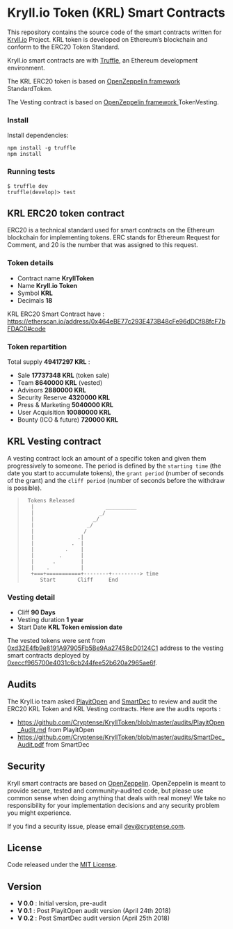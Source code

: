 # Kryll.io Token (KRL) Smart Contracts

This repository contains the  source code of the smart contracts written for [Kryll.io](https://kryll.io) Project. KRL token is developed on Ethereum’s blockchain and conform to the ERC20 Token Standard.


Kryll.io smart contracts are  with [Truffle](https://github.com/ConsenSys/truffle), an Ethereum development environment. 


The KRL ERC20 token is based on [OpenZeppelin framework ](https://github.com/OpenZeppelin/zeppelin-solidity) StandardToken.

The Vesting contract is based on [OpenZeppelin framework ](https://github.com/OpenZeppelin/zeppelin-solidity) TokenVesting.


### Install

Install dependencies:
```
npm install -g truffle
npm install
```

### Running tests

```
$ truffle dev
truffle(develop)> test
```


## KRL ERC20 token contract

ERC20 is a technical standard used for smart contracts on the Ethereum blockchain for implementing tokens. ERC stands for Ethereum Request for Comment, and 20 is the number that was assigned to this request.

### Token details

  - Contract name **KryllToken**
  - Name **Kryll.io Token**
  - Symbol **KRL**
  - Decimals **18**

KRL ERC20 Smart Contract have : https://etherscan.io/address/0x464eBE77c293E473B48cFe96dDCf88fcF7bFDAC0#code


### Token repartition

  Total supply **49417297 KRL** :
  
  - Sale **17737348 KRL** (token sale)
  - Team **8640000 KRL** (vested)
  - Advisors **2880000 KRL**
  - Security Reserve **4320000 KRL**
  - Press & Marketing **5040000 KRL**
  - User Acquisition **10080000 KRL**
  - Bounty (ICO & future) **720000 KRL**


## KRL Vesting contract

A vesting contract lock an amount of a specific token and given them progressively to someone. The period is defined by the `starting time` (the date you start to accumulate tokens), the `grant period` (number of seconds of the grant) and the `cliff period` (number of seconds before the withdraw is possible).

> ```
>  Tokens Released
>   |                       __________ 	
>   |                     _/ 				
>   |                   _/  
>   |                 _/
>   |                /
>   |              .|
>   |            .  |
>   |          .    |
>   |        .      |
>   |      .        |
>   |    .          |
>   +===+===========+--------+---------> time
>      Start       Cliff     End
> ```


### Vesting detail

  - Cliff **90 Days**
  - Vesting duration **1 year**
  - Start Date **KRL Token emission date**

The vested tokens were sent from [0xd32E4fb9e8191A97905Fb5Be9Aa27458cD0124C1](https://etherscan.io/address/0xd32E4fb9e8191A97905Fb5Be9Aa27458cD0124C1) address to the vesting smart contracts deployed by [0xeccf965700e4031c6cb244fee52b620a2965ae6f](https://etherscan.io/address/0xeccf965700e4031c6cb244fee52b620a2965ae6f).

## Audits
The Kryll.io team asked [PlayitOpen](http://www.playitopen.org) and [SmartDec](https://smartcontracts.smartdec.net/) to review and audit the ERC20 KRL Token and KRL Vesting contracts. Here are the audits reports :

  - https://github.com/Cryptense/KryllToken/blob/master/audits/PlayitOpen_Audit.md from PlayitOpen
  - https://github.com/Cryptense/KryllToken/blob/master/audits/SmartDec_Audit.pdf from SmartDec


## Security
Kryll smart contracts are based on [OpenZeppelin](https://github.com/OpenZeppelin/zeppelin-solidity/).
OpenZeppelin is meant to provide secure, tested and community-audited code, but please use common sense when doing anything that deals with real money! We take no responsibility for your implementation decisions and any security problem you might experience.

If you find a security issue, please email [dev@cryptense.com](mailto:dev@cryptense.com).


## License
Code released under the [MIT License](https://github.com/Productivist/productivist-token/blob/master/LICENSE).


## Version

  - **V 0.0** : Initial version, pre-audit
  - **V 0.1** : Post PlayitOpen audit version (April 24th 2018)
  - **V 0.2** : Post SmartDec audit version (April 25th 2018)
